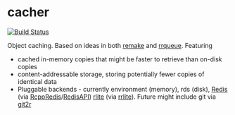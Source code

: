# cacher

[![Build Status](https://travis-ci.org/richfitz/cacher.png?branch=master)](https://travis-ci.org/richfitz/cacher)

Object caching.  Based on ideas in both [remake](https://github.com/richfitz/remake) and [rrqueue](https://github.com/richfitz/rrqueue).  Featuring

* cached in-memory copies that might be faster to retrieve than on-disk copies
* content-addressable storage, storing potentially fewer copies of identical data
* Pluggable backends - currently environment (memory), rds (disk), [Redis](http://redis.io) (via [RcppRedis](https://http://cran.r-project.org/web/packages/RcppRedis/index.html)/[RedisAPI](https://github.com/ropensci/RedisAPI)) [rlite](https://github.com/seppo0010/rlite) (via [rrlite](https://github.com/ropensci/rrlite)).  Future might include git via [git2r](https://github.com/ropensci/git2r)
